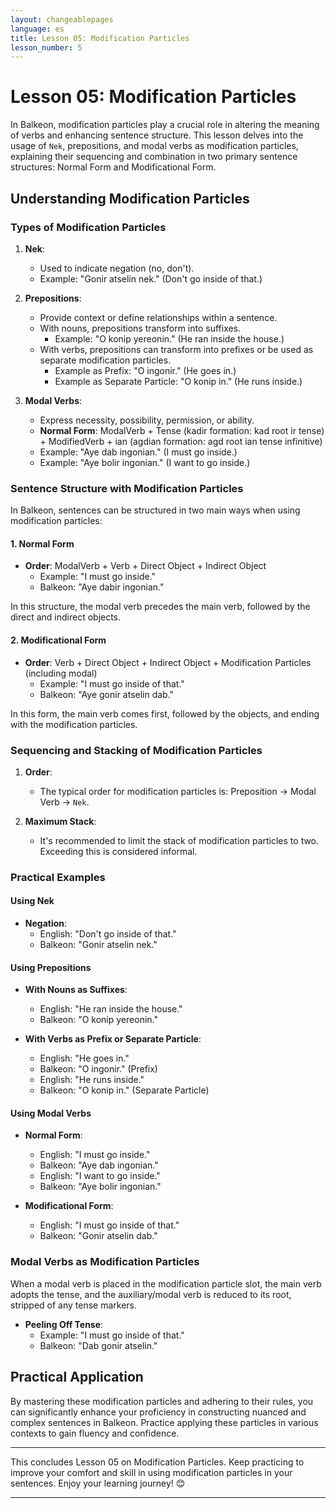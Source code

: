 ```yaml
---
layout: changeablepages
language: es
title: Lesson 05: Modification Particles
lesson_number: 5
---
```


# Lesson 05: Modification Particles

In Balkeon, modification particles play a crucial role in altering the meaning of verbs and enhancing sentence structure. This lesson delves into the usage of `Nek`, prepositions, and modal verbs as modification particles, explaining their sequencing and combination in two primary sentence structures: Normal Form and Modificational Form.

## Understanding Modification Particles

### Types of Modification Particles

1. **Nek**:
    - Used to indicate negation (no, don't).
    - Example: "Gonir atselin nek." (Don't go inside of that.)

2. **Prepositions**:
    - Provide context or define relationships within a sentence.
    - With nouns, prepositions transform into suffixes.
        - Example: "O konip yereonin." (He ran inside the house.)
    - With verbs, prepositions can transform into prefixes or be used as separate modification particles.
        - Example as Prefix: "O ingonir." (He goes in.)
        - Example as Separate Particle: "O konip in." (He runs inside.)

3. **Modal Verbs**:
    - Express necessity, possibility, permission, or ability.
    - **Normal Form**: ModalVerb + Tense (kadir formation: kad root ir tense) + ModifiedVerb + ian (agdian formation: agd root ian tense infinitive)
    - Example: "Aye dab ingonian." (I must go inside.)
    - Example: "Aye bolir ingonian." (I want to go inside.)

### Sentence Structure with Modification Particles

In Balkeon, sentences can be structured in two main ways when using modification particles:

#### 1. **Normal Form**
- **Order**: ModalVerb + Verb + Direct Object + Indirect Object
  - Example: "I must go inside."
  - Balkeon: "Aye dabir ingonian."
  
In this structure, the modal verb precedes the main verb, followed by the direct and indirect objects.

#### 2. **Modificational Form**
- **Order**: Verb + Direct Object + Indirect Object + Modification Particles (including modal)
  - Example: "I must go inside of that."
  - Balkeon: "Aye gonir atselin dab."
  
In this form, the main verb comes first, followed by the objects, and ending with the modification particles.

### Sequencing and Stacking of Modification Particles

1. **Order**:
    - The typical order for modification particles is: Preposition → Modal Verb → `Nek`.

2. **Maximum Stack**:
    - It's recommended to limit the stack of modification particles to two. Exceeding this is considered informal.

### Practical Examples

#### Using Nek

- **Negation**:
    - English: "Don't go inside of that."
    - Balkeon: "Gonir atselin nek."

#### Using Prepositions

- **With Nouns as Suffixes**:
    - English: "He ran inside the house."
    - Balkeon: "O konip yereonin."

- **With Verbs as Prefix or Separate Particle**:
    - English: "He goes in."
    - Balkeon: "O ingonir." (Prefix)
    - English: "He runs inside."
    - Balkeon: "O konip in." (Separate Particle)

#### Using Modal Verbs

- **Normal Form**:
    - English: "I must go inside."
    - Balkeon: "Aye dab ingonian."
    - English: "I want to go inside."
    - Balkeon: "Aye bolir ingonian."

- **Modificational Form**:
    - English: "I must go inside of that."
    - Balkeon: "Gonir atselin dab."

### Modal Verbs as Modification Particles

When a modal verb is placed in the modification particle slot, the main verb adopts the tense, and the auxiliary/modal verb is reduced to its root, stripped of any tense markers.

- **Peeling Off Tense**:
    - Example: "I must go inside of that."
    - Balkeon: "Dab gonir atselin."

## Practical Application

By mastering these modification particles and adhering to their rules, you can significantly enhance your proficiency in constructing nuanced and complex sentences in Balkeon. Practice applying these particles in various contexts to gain fluency and confidence.

---

This concludes Lesson 05 on Modification Particles. Keep practicing to improve your comfort and skill in using modification particles in your sentences. Enjoy your learning journey! 😊

---
